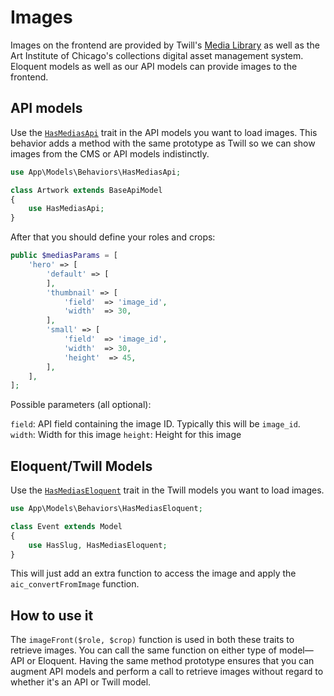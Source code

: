 # Images

Images on the frontend are provided by Twill's [Media Library](https://twill.io/docs/#media-library-3) as well as the Art Institute of Chicago's collections digital asset management system. Eloquent models as well as our API models can provide images to the frontend.

## API models

Use the [`HasMediasApi`](../app/Models/Behaviors/HasMediasApi) trait in the API models you want to load images. This behavior adds a method with the same prototype as Twill so we can show images from the CMS or API models indistinctly.


```php
use App\Models\Behaviors\HasMediasApi;

class Artwork extends BaseApiModel
{
    use HasMediasApi;
}
```

After that you should define your roles and crops:


```php
public $mediasParams = [
    'hero' => [
        'default' => [
        ],
        'thumbnail' => [
            'field'  => 'image_id',
            'width'  => 30,
        ],
        'small' => [
            'field'  => 'image_id',
            'width'  => 30,
            'height'  => 45,
        ],
    ],
];

```

Possible parameters (all optional):

`field`: API field containing the image ID. Typically this will be `image_id`.
`width`: Width for this image
`height`: Height for this image

## Eloquent/Twill Models

Use the [`HasMediasEloquent`](../app/Models/Behaviors/HasMediaEloquent) trait in the Twill models you want to load images.


```php
use App\Models\Behaviors\HasMediasEloquent;

class Event extends Model
{
    use HasSlug, HasMediasEloquent;
}
```

This will just add an extra function to access the image and apply the `aic_convertFromImage` function.


## How to use it

The `imageFront($role, $crop)` function is used in both these traits to retrieve images. You can call the same function on either type of model—API or Eloquent. Having the same method prototype ensures that you can augment API models and perform a call to retrieve images without regard to whether it's an API or Twill model.
